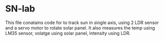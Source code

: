 # SN-lab
This file conatains code for to track sun in single axis, using 2 LDR sensor and a servo motor to rotate solar panel.
It also measures the temp using LM35 sensor, volatge using solar panel, intensity using LDR.
